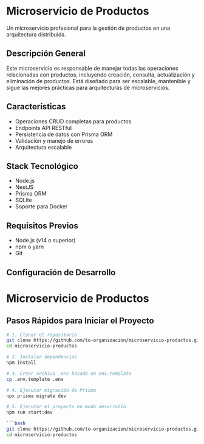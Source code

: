 # Microservicio de Productos

Un microservicio profesional para la gestión de productos en una arquitectura distribuida.

## Descripción General

Este microservicio es responsable de manejar todas las operaciones relacionadas con productos, incluyendo creación, consulta, actualización y eliminación de productos. Está diseñado para ser escalable, mantenible y sigue las mejores prácticas para arquitecturas de microservicios.

## Características

- Operaciones CRUD completas para productos
- Endpoints API RESTful
- Persistencia de datos con Prisma ORM
- Validación y manejo de errores
- Arquitectura escalable

## Stack Tecnológico

- Node.js
- NestJS
- Prisma ORM
- SQLite
- Soporte para Docker

## Requisitos Previos

- Node.js (v14 o superior)
- npm o yarn
- Git

## Configuración de Desarrollo

# Microservicio de Productos

## Pasos Rápidos para Iniciar el Proyecto

````bash
# 1. Clonar el repositorio
git clone https://github.com/tu-organizacion/microservicio-productos.git
cd microservicio-productos

# 2. Instalar dependencias
npm install

# 3. Crear archivo .env basado en env.template
cp .env.template .env

# 4. Ejecutar migración de Prisma
npx prisma migrate dev

# 5. Ejecutar el proyecto en modo desarrollo
npm run start:dev

```bash
git clone https://github.com/tu-organizacion/microservicio-productos.git
cd microservicio-productos
````
